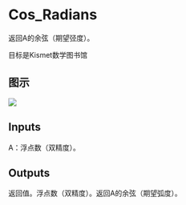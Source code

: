 # Cos_Radians

返回A的余弦（期望弪度）。

目标是Kismet数学图书馆

## 图示

![]($-20221218-19560542.png)

## Inputs

A：浮点数（双精度）。  

## Outputs

返回值。浮点数（双精度）。返回A的余弦（期望弧度）。
